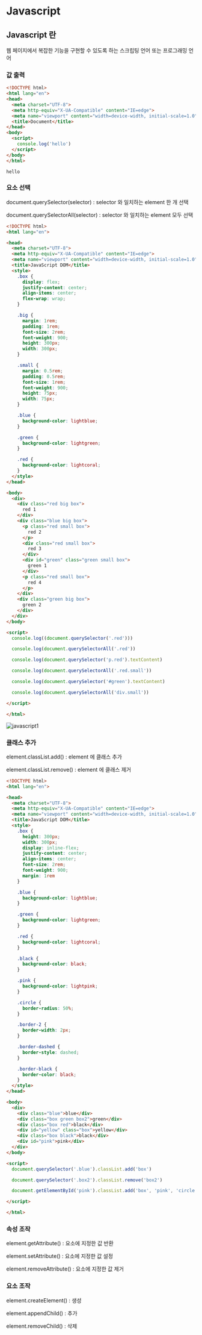 # Javascript

## Javascript 란

웹 페이지에서 복잡한 기능을 구현할 수 있도록 하는 스크립팅 언어 또는 프로그래밍 언어

### 값 출력

```html
<!DOCTYPE html>
<html lang="en">
<head>
  <meta charset="UTF-8">
  <meta http-equiv="X-UA-Compatible" content="IE=edge">
  <meta name="viewport" content="width=device-width, initial-scale=1.0">
  <title>Document</title>
</head>
<body>
  <script>
    console.log('hello')
  </script>
</body>
</html>
```

```
hello
```

### 요소 선택

document.querySelector(selector) : selector 와 일치하는 element 한 개 선택

document.querySelectorAll(selector) : selector 와 일치하는 element 모두 선택

```html
<!DOCTYPE html>
<html lang="en">

<head>
  <meta charset="UTF-8">
  <meta http-equiv="X-UA-Compatible" content="IE=edge">
  <meta name="viewport" content="width=device-width, initial-scale=1.0">
  <title>JavaScript DOM</title>
  <style>
    .box {
      display: flex;
      justify-content: center;
      align-items: center;
      flex-wrap: wrap;
    }

    .big {
      margin: 1rem;
      padding: 1rem;
      font-size: 2rem;
      font-weight: 900;
      height: 300px;
      width: 300px;
    }

    .small {
      margin: 0.5rem;
      padding: 0.5rem;
      font-size: 1rem;
      font-weight: 900;
      height: 75px;
      width: 75px;
    }

    .blue {
      background-color: lightblue;
    }

    .green {
      background-color: lightgreen;
    }

    .red {
      background-color: lightcoral;
    }
  </style>
</head>

<body>
  <div>
    <div class="red big box">
      red 1
    </div>
    <div class="blue big box">
      <p class="red small box">
        red 2
      </p>
      <div class="red small box">
        red 3
      </div>
      <div id="green" class="green small box">
        green 1
      </div>
      <p class="red small box">
        red 4
      </p>
    </div>
    <div class="green big box">
      green 2
    </div>
  </div>
</body>

<script>
  console.log((document.querySelector('.red')))

  console.log(document.querySelectorAll('.red'))

  console.log(document.querySelector('p.red').textContent)

  console.log(document.querySelectorAll('.red.small'))

  console.log(document.querySelector('#green').textContent)

  console.log(document.querySelectorAll('div.small'))

</script>

</html>
```

![javascript1](javascript1.png)

### 클래스 추가

element.classList.add() : element 에 클래스 추가

element.classList.remove() : element 에 클래스 제거

```html
<!DOCTYPE html>
<html lang="en">

<head>
  <meta charset="UTF-8">
  <meta http-equiv="X-UA-Compatible" content="IE=edge">
  <meta name="viewport" content="width=device-width, initial-scale=1.0">
  <title>JavaScript DOM</title>
  <style>
    .box {
      height: 300px;
      width: 300px;
      display: inline-flex;
      justify-content: center;
      align-items: center;
      font-size: 2rem;
      font-weight: 900;
      margin: 1rem
    }

    .blue {
      background-color: lightblue;
    }

    .green {
      background-color: lightgreen;
    }

    .red {
      background-color: lightcoral;
    }

    .black {
      background-color: black;
    }

    .pink {
      background-color: lightpink;
    }

    .circle {
      border-radius: 50%;
    }

    .border-2 {
      border-width: 2px;
    }

    .border-dashed {
      border-style: dashed;
    }

    .border-black {
      border-color: black;
    }
  </style>
</head>

<body>
  <div>
    <div class="blue">blue</div>
    <div class="box green box2">green</div>
    <div class="box red">black</div>
    <div id="yellow" class="box">yellow</div>
    <div class="box black">black</div>
    <div id="pink">pink</div>
  </div>
</body>

<script>
  document.querySelector('.blue').classList.add('box')

  document.querySelector('.box2').classList.remove('box2')

  document.getElementById('pink').classList.add('box', 'pink', 'circle', 'border-2', 'border-dashed', 'border-black')

</script>

</html>
```

### 속성 조작

element.getAttribute() : 요소에 지정한 값 반환

element.setAttribute() : 요소에 지정한 값 설정

element.removeAttribute() : 요소에 지정한 값 제거

### 요소 조작

element.createElement() : 생성

element.appendChild() : 추가

element.removeChild() : 삭제
